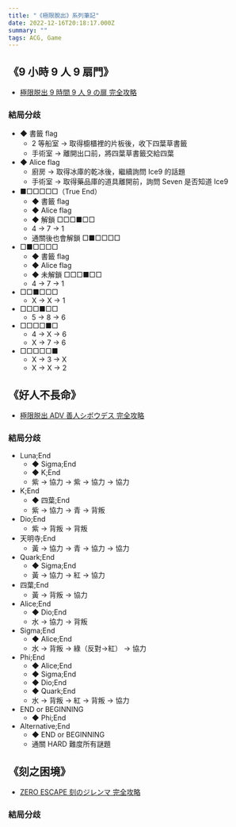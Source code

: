 ```yaml
---
title: "《極限脫出》系列筆記"
date: 2022-12-16T20:18:17.000Z
summary: ""
tags: ACG, Game
---
```


## 《9 小時 9 人 9 扇門》

- [極限脱出 9 時間 9 人 9 の扉 完全攻略](https://cour89.com/zero-escape1/)

### 結局分歧

- ◆ 書籤 flag
  - 2 等船室 -> 取得櫥櫃裡的片板後，收下四葉草書籤
  - 手術室 -> 離開出口前，將四葉草書籤交給四葉
- ◆ Alice flag
  - 廚房 -> 取得冰庫的乾冰後，繼續詢問 Ice9 的話題
  - 手術室 -> 取得藥品庫的道具離開前，詢問 Seven 是否知道 Ice9
- ■□□□□□（True End）
  - ◆ 書籤 flag
  - ◆ Alice flag
  - ◆ 解鎖 □□□■□□
  - 4 -> 7 -> 1
  - 通關後也會解鎖 □■□□□□
- □■□□□□
  - ◆ 書籤 flag
  - ◆ Alice flag
  - ◆ 未解鎖 □□□■□□
  - 4 -> 7 -> 1
- □□■□□□
  - X -> X -> 1
- □□□■□□
  - 5 -> 8 -> 6
- □□□□■□
  - 4 -> X -> 6
  - X -> 7 -> 6
- □□□□□■
  - X -> 3 -> X
  - X -> X -> 2

## 《好人不長命》

- [極限脱出 ADV 善人シボウデス 完全攻略](https://cour89.com/zero-escape2/)

### 結局分歧

- Luna;End
  - ◆ Sigma;End
  - ◆ K;End
  - 紫 -> 協力 -> 紫 -> 協力 -> 協力
- K;End
  - ◆ 四葉;End
  - 紫 -> 協力 -> 青 -> 背叛
- Dio;End
  - 紫 -> 背叛 -> 背叛
- 天明寺;End
  - 黃 -> 協力 -> 青 -> 協力 -> 協力
- Quark;End
  - ◆ Sigma;End
  - 黃 -> 協力 -> 紅 -> 協力
- 四葉;End
  - 黃 -> 背叛 -> 協力
- Alice;End
  - ◆ Dio;End
  - 水 -> 協力 -> 背叛
- Sigma;End
  - ◆ Alice;End
  - 水 -> 背叛 -> 綠（反對->紅） -> 協力
- Phi;End
  - ◆ Alice;End
  - ◆ Sigma;End
  - ◆ Dio;End
  - ◆ Quark;End
  - 水 -> 背叛 -> 紅 -> 背叛 -> 協力
- END or BEGINNING
  - ◆ Phi;End
- Alternative;End
  - ◆ END or BEGINNING
  - 通關 HARD 難度所有謎題

## 《刻之困境》

- [ZERO ESCAPE 刻のジレンマ 完全攻略](https://cour89.com/zero-escape3/)

### 結局分歧
